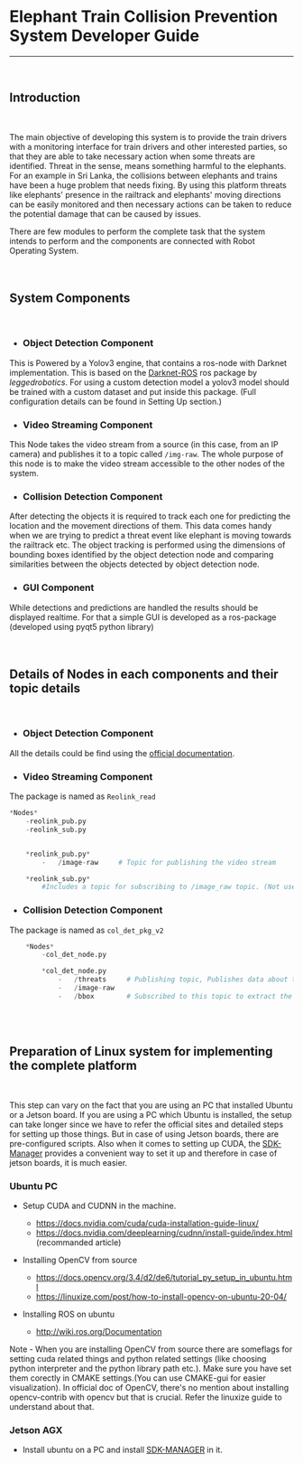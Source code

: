 # Elephant Train Collision Prevention System Developer Guide
---
<br>

## **Introduction**
<br>

The main objective of developing this system is to provide the train drivers with a monitoring interface for train drivers and other interested parties, so that they are able to take necessary action when some threats are identified. Threat in the sense, means something harmful to the elephants. For an example in Sri Lanka, the collisions between elephants and trains have been a huge problem that needs fixing. By using this platform threats like elephants' presence in the railtrack and elephants' moving directions can be easily monitored and then necessary actions can be taken to reduce the potential damage that can be caused by issues.

There are few modules to perform the complete task that the system intends to perform and the components are connected with Robot Operating System.  
<br>
<br>

## **System Components**
<br>

* ### **Object Detection Component**  

This is Powered by a Yolov3 engine, that contains a ros-node with Darknet implementation. This is based on the [Darknet-ROS](https://github.com/leggedrobotics/darknet_ros) ros package by *leggedrobotics*. For using a custom detection model a yolov3 model should be trained with a custom dataset and put inside this package. (Full configuration details can be found in Setting Up section.)

* ### **Video Streaming Component**
This Node takes the video stream from a source (in this case, from an IP camera) and publishes it to a topic called ```/img-raw```. The whole purpose of this node is to make the video stream accessible to the other nodes of the system.

* ### **Collision Detection Component** 
After detecting the objects it is required to track each one for predicting the location and the movement directions of them. This data comes handy when we are trying to predict a threat event like elephant is moving towards the railtrack etc. The object tracking is performed using the dimensions of bounding boxes identified by the object detection node and comparing similarities between the objects detected by object detection node.

* ### **GUI Component**
While detections and predictions are handled the results should be displayed realtime. For that a simple GUI is developed as a ros-package (developed using pyqt5 python library)  
<br>
<br>

## **Details of Nodes in each components and their topic details**
<br>

* ### **Object Detection Component**  
All the details could be find using the [official documentation](https://github.com/leggedrobotics/darknet_ros).  


* ### **Video Streaming Component**  
The package is named as ```Reolink_read```  
```python
*Nodes*  
    -reolink_pub.py
    -reolink_sub.py


    *reolink_pub.py*
        -   /image-raw     # Topic for publishing the video stream

    *reolink_sub.py*
        #Includes a topic for subscribing to /image_raw topic. (Not used in the system. Implemented only for debugging purposes.)  
```  

* ### **Collision Detection Component**
The package is named as ```col_det_pkg_v2```
```python
    *Nodes*
        -col_det_node.py

        *col_det_node.py
            -   /threats     # Publishing topic, Publishes data about the threat events and snapshots.
            -   /image-raw
            -   /bbox        # Subscribed to this topic to extract the bounding box details. (This topic is published by darknet-ros component.)
```
<br>
<br>

## **Preparation of Linux system for implementing the complete platform**
<br>

This step can vary on the fact that you are using an PC that installed Ubuntu or a Jetson board. If you are using a PC which Ubuntu is installed, the setup can take longer since we have to refer the official sites and detailed steps for setting up those things. But in case of using Jetson boards, there are pre-configured scripts. Also when it comes to setting up CUDA, the [SDK-Manager](https://developer.nvidia.com/drive/sdk-manager) provides a convenient way to set it up and therefore in case of jetson boards, it is much easier.

### **Ubuntu PC**

- Setup CUDA and CUDNN  in the machine.  
    * https://docs.nvidia.com/cuda/cuda-installation-guide-linux/
    * https://docs.nvidia.com/deeplearning/cudnn/install-guide/index.html (recommanded article)

- Installing OpenCV from source  
    * https://docs.opencv.org/3.4/d2/de6/tutorial_py_setup_in_ubuntu.html
    * https://linuxize.com/post/how-to-install-opencv-on-ubuntu-20-04/
- Installing ROS on ubuntu  
    * http://wiki.ros.org/Documentation  

Note - When you are installing OpenCV from source there are someflags for setting cuda related things and python related settings (like choosing python interpreter and the python library path etc.). Make sure you have set them corectly in CMAKE settings.(You can use CMAKE-gui for easier visualization). In official doc of OpenCV, there's no mention about installing opencv-contrib with opencv but that is crucial. Refer the linuxize guide to understand about that.  


### **Jetson AGX**

- Install ubuntu on a PC and install [SDK-MANAGER](https://developer.nvidia.com/drive/sdk-manager) in it.


